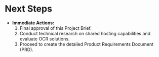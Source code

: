 # **Next Steps**
* **Immediate Actions:**
    1.  Final approval of this Project Brief.
    2.  Conduct technical research on shared hosting capabilities and evaluate OCR solutions.
    3.  Proceed to create the detailed Product Requirements Document (PRD).
